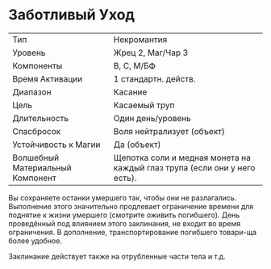 
# Заботливый Уход

| | |
|---|---|
|Тип|Некромантия|
|Уровень| Жрец 2, Маг/Чар 3|
|Компоненты| В, С, М/БФ|
|Время Активации| 1 стандартн. действ.|
|Диапазон| Касание|
|Цель| Касаемый труп|
|Длительность| Один день/уровень|
|Спасбросок| Воля нейтрализует (объект)|
|Устойчивость к Магии| Да (объект)|
|Волшебный Материальный Компонент| Щепотка соли и медная монета на каждый глаз трупа (если они у него есть).|

Вы сохраняете останки умершего так, чтобы они не разлагались. Выполнение этого значительно продлевает ограничение времени для поднятие к жизни умершего (смотрите оживить погибшего). День проведённый под влиянием этого заклинания, не входит во время ограничения. В дополнение, транспортирование погибшего товари-ща более удобное. 

Заклинание действует также на отрубленные части тела и т.д.
